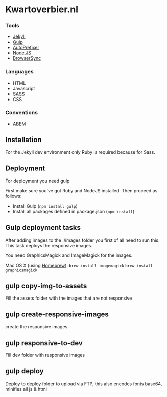 Kwartoverbier.nl
================

### Tools
* [Jekyll](https://jekyllrb.com/)
* [Gulp](http://gulpjs.com/)
* [AutoPrefixer](https://github.com/postcss/autoprefixer)
* [Node.JS](https://nodejs.org)
* [BrowserSync](browsersync.io)

### Languages
* HTML
* Javascript
* [SASS](http://sass-lang.com/)
* CSS 

### Conventions
* [ABEM](https://css-tricks.com/abem-useful-adaptation-bem/)


Installation
------------

For the Jekyll dev environment only Ruby is required because for Sass.


## Deployment
For deployment you need gulp

First make sure you've got Ruby and NodeJS installed. Then proceed as follows:

* Install Gulp (`npm install gulp`)
* Install all packages defined in package.json (`npm install`)


Gulp deployment tasks
----------------------

After adding images to the ./images folder you first of all need to run this.
This task deploys the responsive images.

You need GraphicsMagick and ImageMagick for the images.

Mac OS X (using [Homebrew](http://brew.sh/)):
`brew install imagemagick`
`brew install graphicsmagick`

## gulp copy-img-to-assets
Fill the assets folder with the images that are not responsive

## gulp create-responsive-images
create the responsive images

## gulp responsive-to-dev
Fill dev folder with responsive images

## gulp deploy
Deploy to deploy folder to upload via FTP, this also encodes fonts base64, minifies all js & html

